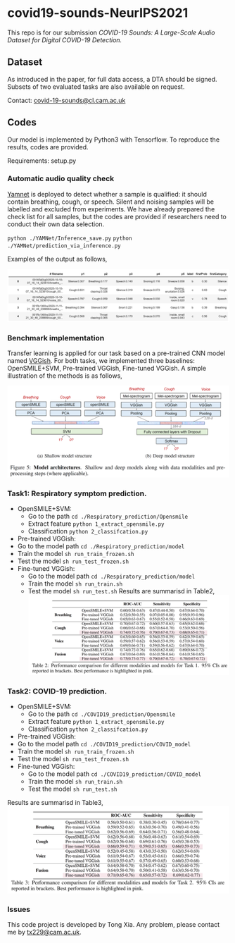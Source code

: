 # covid19-sounds-NeurIPS2021
This repo is for our submission *COVID-19 Sounds: A Large-Scale Audio Dataset for Digital COVID-19 Detection.*

## Dataset

As introduced in the paper, for full data access, a DTA should be signed. Subsets of two evaluated tasks are also available on request.

Contact: covid-19-sounds@cl.cam.ac.uk

## Codes

Our model is implemented by Python3 with Tensorflow. To reproduce the results, codes are provided. 

Requirements: setup.py

### Automatic audio quality check

[Yamnet](https://www.tensorflow.org/hub/tutorials/yamnet) is deployed to detect whether a sample is qualified: it should contain breathing, cough, or speech.  Silent and noising samples will be labelled and excluded from experiments.  We have already prepared the check list for all samples, but the codes are provided if researchers need to conduct their own data selection. 

`python ./YAMNet/Inference_save.py`
`python ./YAMNet/prediction_via_inference.py`

Examples of the output as follows,

![quality](./quality.png)



### Benchmark implementation

Transfer learning  is applied for our task based on a pre-trained CNN model named  [VGGish](https://modelzoo.co/model/audioset). For both tasks, we implemented three baselines: OpenSMILE+SVM, Pre-trained VGGish, Fine-tuned VGGish. A simple illustration of the methods is as follows,

![model](./model.png)

### Task1: Respiratory symptom prediction.
- OpenSMILE+SVM: 
  -   Go to the path `cd ./Respiratory_prediction/Opensmile`
  -   Extract feature `python 1_extract_opensmile.py`
  -   Classification `python 2_classifcation.py`
- Pre-trained VGGish: 
- Go to the model path `cd ./Respiratory_prediction/model`
- Train the model `sh run_train_frozen.sh` 
- Test the model `sh run_test_frozen.sh` 
- Fine-tuned VGGish: 
  - Go to the model path `cd ./Respiratory_prediction/model`
  - Train the model `sh run_train.sh` 
  - Test the model `sh run_test.sh` 
Results are summarisd in Table2,
![model](./table2.png)
### Task2: COVID-19 prediction.
- OpenSMILE+SVM: 
  -   Go to the path `cd ./COVID19_prediction/Opensmile`
  -   Extract feature `python 1_extract_opensmile.py`
  -   Classification `python 2_classifcation.py`
- Pre-trained VGGish: 
- Go to the model path `cd ./COVID19_prediction/COVID_model`
- Train the model `sh run_train_frozen.sh` 
- Test the model `sh run_test_frozen.sh` 
- Fine-tuned VGGish: 
  - Go to the model path `cd ./COVID19_prediction/COVID_model`
  - Train the model `sh run_train.sh` 
  - Test the model `sh run_test.sh` 

Results are summarisd in Table3,
  ![model](./table3.png)


### Issues

This code project is developed by Tong Xia. Any problem, please contact me by tx229@cam.ac.uk.